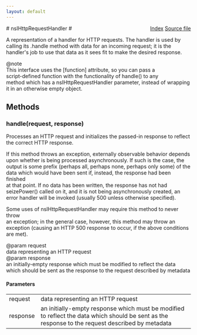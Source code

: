 ```yaml
---
layout: default
---
```

<div class='links' style='float:right'><a href="../index.html">Index</a>
<a href="http://dxr.mozilla.org/mozilla-central/source/netwerk/test/httpserver/nsIHttpServer.idl">Source file</a>
</div>
# nsIHttpRequestHandler #
  
A representation of a handler for HTTP requests.  The handler is used by  
calling its .handle method with data for an incoming request; it is the  
handler's job to use that data as it sees fit to make the desired response.  
  
@note  
  This interface uses the [function] attribute, so you can pass a  
  script-defined function with the functionality of handle() to any  
  method which has a nsIHttpRequestHandler parameter, instead of wrapping  
  it in an otherwise empty object.  
  

## Methods ##

### handle(request, response) ###
  
Processes an HTTP request and initializes the passed-in response to reflect  
the correct HTTP response.  
  
If this method throws an exception, externally observable behavior depends  
upon whether is being processed asynchronously.  If such is the case, the  
output is some prefix (perhaps all, perhaps none, perhaps only some) of the  
data which would have been sent if, instead, the response had been finished  
at that point.  If no data has been written, the response has not had  
seizePower() called on it, and it is not being asynchronously created, an  
error handler will be invoked (usually 500 unless otherwise specified).  
  
Some uses of nsIHttpRequestHandler may require this method to never throw  
an exception; in the general case, however, this method may throw an  
exception (causing an HTTP 500 response to occur, if the above conditions  
are met).  
  
@param request  
  data representing an HTTP request  
@param response  
  an initially-empty response which must be modified to reflect the data  
  which should be sent as the response to the request described by metadata  
  

#### Parameters ####

<table>

<tr>
<td>request</td>
<td>  data representing an HTTP request  
</td>
</tr>

<tr>
<td>response</td>
<td>  an initially-empty response which must be modified to reflect the data  
  which should be sent as the response to the request described by metadata  
</td>
</tr>

</table>

